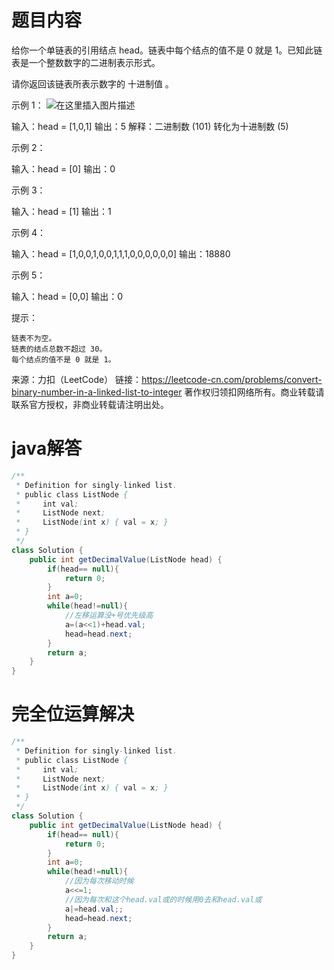 ﻿# 题目内容
给你一个单链表的引用结点 head。链表中每个结点的值不是 0 就是 1。已知此链表是一个整数数字的二进制表示形式。

请你返回该链表所表示数字的 十进制值 。

 
示例 1：
![在这里插入图片描述](https://img-blog.csdnimg.cn/20210506140849897.png#pic_center)

输入：head = [1,0,1]
输出：5
解释：二进制数 (101) 转化为十进制数 (5)

示例 2：

输入：head = [0]
输出：0

示例 3：

输入：head = [1]
输出：1

示例 4：

输入：head = [1,0,0,1,0,0,1,1,1,0,0,0,0,0,0]
输出：18880

示例 5：

输入：head = [0,0]
输出：0

 

提示：

    链表不为空。
    链表的结点总数不超过 30。
    每个结点的值不是 0 就是 1。

来源：力扣（LeetCode）
链接：https://leetcode-cn.com/problems/convert-binary-number-in-a-linked-list-to-integer
著作权归领扣网络所有。商业转载请联系官方授权，非商业转载请注明出处。
# java解答
```java
/**
 * Definition for singly-linked list.
 * public class ListNode {
 *     int val;
 *     ListNode next;
 *     ListNode(int x) { val = x; }
 * }
 */
class Solution {
    public int getDecimalValue(ListNode head) {
        if(head== null){
            return 0;
        }
        int a=0;
        while(head!=null){
            //左移运算没+号优先级高
            a=(a<<1)+head.val;
            head=head.next;
        }
        return a;
    }
}
```

# 完全位运算解决
```java
/**
 * Definition for singly-linked list.
 * public class ListNode {
 *     int val;
 *     ListNode next;
 *     ListNode(int x) { val = x; }
 * }
 */
class Solution {
    public int getDecimalValue(ListNode head) {
        if(head== null){
            return 0;
        }
        int a=0;
        while(head!=null){
            //因为每次移动时候
            a<<=1;
            //因为每次和这个head.val或的时候用0去和head.val或
            a|=head.val;;
            head=head.next;
        }
        return a;
    }
}
```
